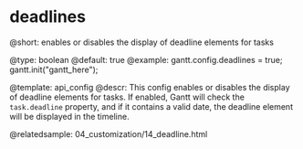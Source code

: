 deadlines
=============

@short: enables or disables the display of deadline elements for tasks

@type: boolean
@default: true
@example:
gantt.config.deadlines = true;
gantt.init("gantt_here");

@template: api_config
@descr:
This config enables or disables the display of deadline elements for tasks. If enabled, Gantt will check the `task.deadline` property, and if it contains a valid date, the deadline element will be displayed in the timeline.

@relatedsample:
04_customization/14_deadline.html